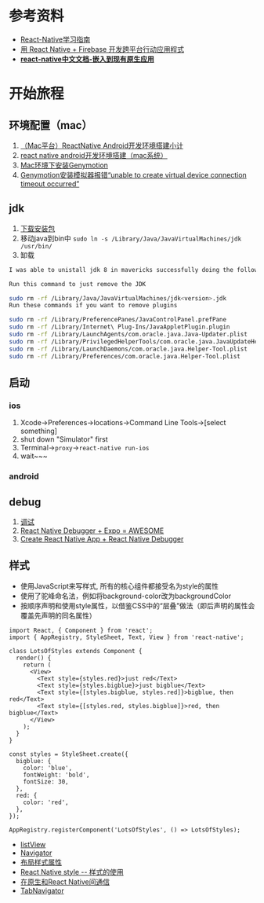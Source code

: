 # 参考资料
- [React-Native学习指南](https://github.com/reactnativecn/react-native-guide)
- [用 React Native + Firebase 开发跨平台行动应用程式](https://github.com/carlleton/reactjs101/tree/zh-CN/Appendix02)
- **[react-native中文文档-嵌入到现有原生应用](http://reactnative.cn/docs/0.40/integration-with-existing-apps.html#content)**

# 开始旅程

## 环境配置（mac）

1. [（Mac平台）ReactNative Android开发环境搭建小计](https://segmentfault.com/a/1190000004068339)
2. [react native android开发环境搭建（mac系统）](https://www.jianshu.com/p/cb8bbb499841)
3. [Mac环境下安装Genymotion](https://www.jianshu.com/p/0498a6fa7694)
4. [Genymotion安装模拟器报错“unable to create virtual device connection timeout occurred”](http://www.voidcn.com/article/p-rokjianw-ku.html)

## jdk

1. [下载安装包](http://www.oracle.com/technetwork/java/javase/overview/index.html)
1. 移动java到bin中 `sudo ln -s /Library/Java/JavaVirtualMachines/jdk /usr/bin/`
2. 缷载

```bash
I was able to unistall jdk 8 in mavericks successfully doing the following steps:

Run this command to just remove the JDK

sudo rm -rf /Library/Java/JavaVirtualMachines/jdk<version>.jdk
Run these commands if you want to remove plugins

sudo rm -rf /Library/PreferencePanes/JavaControlPanel.prefPane
sudo rm -rf /Library/Internet\ Plug-Ins/JavaAppletPlugin.plugin
sudo rm -rf /Library/LaunchAgents/com.oracle.java.Java-Updater.plist
sudo rm -rf /Library/PrivilegedHelperTools/com.oracle.java.JavaUpdateHelper
sudo rm -rf /Library/LaunchDaemons/com.oracle.java.Helper-Tool.plist
sudo rm -rf /Library/Preferences/com.oracle.java.Helper-Tool.plist
```

## 启动

### ios
1. Xcode->Preferences->locations->Command Line Tools->[select something]
2. shut down "Simulator" first
3. Terminal->`proxy`->`react-native run-ios`
4. wait~~~

### android

## debug

1. [调试](https://reactnative.cn/docs/0.51/debugging.html)
2. [React Native Debugger + Expo = AWESOME](https://www.gravitywell.co.uk/latest/rd/posts/react-native-debugger-expo-awesome/) 
3. [Create React Native App + React Native Debugger](https://www.youtube.com/watch?v=JY279kbJ0KM)



## 样式

- 使用JavaScript来写样式, 所有的核心组件都接受名为style的属性
- 使用了驼峰命名法，例如将background-color改为backgroundColor
- 按顺序声明和使用style属性，以借鉴CSS中的“层叠”做法（即后声明的属性会覆盖先声明的同名属性）

```
import React, { Component } from 'react';
import { AppRegistry, StyleSheet, Text, View } from 'react-native';

class LotsOfStyles extends Component {
  render() {
    return (
      <View>
        <Text style={styles.red}>just red</Text>
        <Text style={styles.bigblue}>just bigblue</Text>
        <Text style={[styles.bigblue, styles.red]}>bigblue, then red</Text>
        <Text style={[styles.red, styles.bigblue]}>red, then bigblue</Text>
      </View>
    );
  }
}

const styles = StyleSheet.create({
  bigblue: {
    color: 'blue',
    fontWeight: 'bold',
    fontSize: 30,
  },
  red: {
    color: 'red',
  },
});

AppRegistry.registerComponent('LotsOfStyles', () => LotsOfStyles);
```


- [listView](http://reactnative.cn/docs/0.41/using-a-listview.html#content)
- [Navigator](http://reactnative.cn/docs/0.41/using-navigators.html#content)
- [布局样式属性](http://reactnative.cn/docs/0.41/layout-props.html#content)
- [React Native style -- 样式的使用](https://segmentfault.com/a/1190000004031633)
- [在原生和React Native间通信](http://reactnative.cn/docs/0.41/communication-ios.html#content)
- [TabNavigator](https://github.com/exponent/react-native-tab-navigator)
